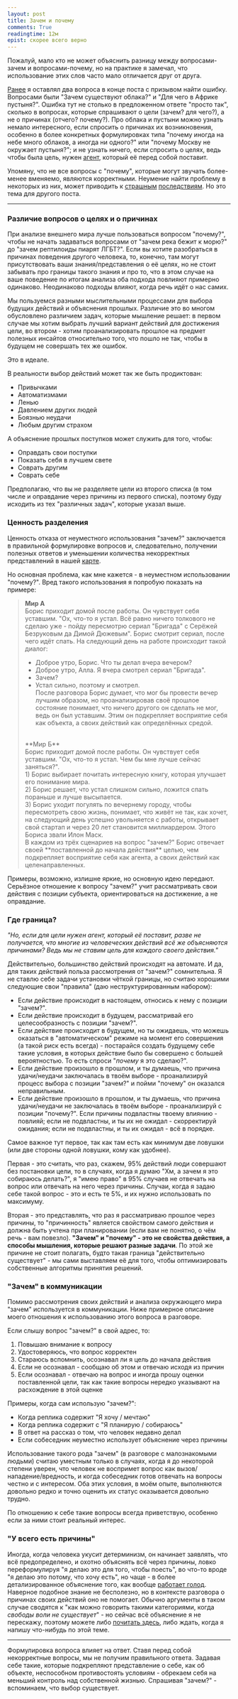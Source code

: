 ```yaml
---
layout: post
title: Зачем и почему
comments: True
readingtime: 12м
epist: скорее всего верно
---
```


Пожалуй, мало кто не может объяснить разницу между вопросами-зачем и вопросами-почему, но на практике я замечал, что использование этих слов часто мало отличается друг от друга.

[<ins>Ранее</ins>](http://rationalblog.github.io/2016/просто-так/) я оставлял два вопроса в конце поста с призывом найти ошибку. Вопросами были "Зачем существуют облака?" и "Для чего в Африке пустыня?". Ошибка тут не столько в предложенном ответе "просто так", сколько в вопросах, которые спрашивают о цели (зачем? для чего?), а не о причинах (отчего? почему?). Про облака и пустыни можно узнать немало интересного, если спросить о причинах их возникновения, особенно в более конкретных формулировках типа "почему иногда на небе много облаков, а иногда ни одного?" или "почему Москву не окружает пустыня?"; и не узнать ничего, если спросить о целях, ведь чтобы была цель, нужен [<ins>агент</ins>]( https://wiki.lesswrong.com/wiki/Agency), который её перед собой поставит.

Упомяну, что не все вопросы с "почему", которые могут звучать более-менее вменяемо, являются корректными. Неумение найти проблему в некоторых из них, может приводить к [<ins>страшным</ins>](https://www.ted.com/talks/jim_holt_why_does_the_universe_exist) [<ins>последствиям</ins>](http://www.goodreads.com/book/show/8854815-why-does-the-world-exist). Но это тема для другого поста.

<hr>

### Различие вопросов о целях и о причинах

При анализе внешнего мира лучше пользоваться вопросом "почему?", чтобы не начать задаваться вопросами от "зачем река бежит к морю?" до "зачем рептилоиды пиарят ЛГБТ?". Если вы хотите разобраться в причинах поведения другого человека, то, конечно, там могут присутствовать ваши знания/представления о её целях, но не стоит забывать про границы такого знания и про то, что в этом случае на ваше поведение по итогам анализа оба подхода повлияют примерно одинаково. Неодинаково подходы влияют, когда речь идёт о нас самих.

Мы пользуемся разными мыслительными процессами для выбора будущих действий и объяснения прошлых. Различие это во многом обусловлено различием задач, которые мышление решает: в первом случае мы хотим выбрать лучший вариант действий для достижения цели, во втором - хотим проанализировать прошлое на предмет полезных инсайтов относительно того, что пошло не так, чтобы в будущем не совершать тех же ошибок.

Это в идеале.

В реальности выбор действий может так же быть продиктован:

- Привычками
- Автоматизмами
- Ленью
- Давлением других людей
- Боязнью неудачи
- Любым другим страхом

А объяснение прошлых поступков может служить для того, чтобы:

- Оправдать свои поступки
- Показать себя в лучшем свете
- Соврать другим
- Соврать себе

Предполагаю, что вы не разделяете цели из второго списка (в том числе и оправдание через причины из первого списка), поэтому буду исходить из тех "различных задач", которые указал выше.

### Ценность разделения

Ценность отказа от неуместного использования "зачем?" заключается в правильной формулировке вопросов и, следовательно, получении полезных ответов и уменьшении количества некорректных представлений в нашей [<ins>карте</ins>]( https://wiki.lesswrong.com/wiki/Map_and_territory).

Но основная проблема, как мне кажется - в неуместном использовании "почему?". Вред такого использования я попробую показать на примере:

>**Мир А**<br />
>Борис приходит домой после работы. Он чувствует себя уставшим. "Ох, что-то я устал. Всё равно ничего толкового не сделаю уже - пойду пересмотрю сериал "Бригада" с Серёжей Безруковым да Димой Дюжевым". Борис смотрит сериал, после чего идёт спать. На следующий день на работе происходит такой диалог:<br />
>- Доброе утро, Борис. Что ты делал вчера вечером?<br />
>- Доброе утро, Алла. Я вчера смотрел сериал "Бригада".<br />
>- Зачем?<br />
>- Устал сильно, поэтому и смотрел.<br />
>После разговора Борис думает, что мог бы провести вечер лучшим образом, но проанализировав своё прошлое состояние понимает, что ничего другого он сделать не мог, ведь он был уставшим. Этим он подкрепляет восприятие себя как объекта, а своих действий как определённых средой.<br />
><br />
>**Мир Б**<br />
>Борис приходит домой после работы. Он чувствует себя уставшим. "Ох, что-то я устал. Чем бы мне лучше сейчас заняться?". <br />
>1) Борис выбирает почитать интересную книгу, которая улучшает его понимание мира.<br />
>2) Борис решает, что устал слишком сильно, ложится спать пораньше и лучше высыпается.<br />
>3) Борис уходит погулять по вечернему городу, чтобы пересмотреть свою жизнь, понимает, что живёт не так, как хочет, на следующий день успешно увольняется с работы, открывает свой стартап и через 20 лет становится миллиардером. Этого Бориса звали Илон Маск.<br />
>В каждом из трёх сценариев на вопрос "зачем?" Борис отвечает своей **поставленной до начала действия** целью, чем подкрепляет восприятие себя как агента, а своих действий как целенаправленных.<br />

Примеры, возможно, излишне яркие, но основную идею передают. Серьёзное отношение к вопросу "зачем?" учит рассматривать свои действия с позиции субъекта, ориентироваться на достижение, а не оправдание.

### Где граница?

_"Но, если для цели нужен агент, который её поставит, разве не получается, что многие из человеческих действий всё же объясняются причинами? Ведь мы не ставим цель для каждого своего действия."_

Действительно, большинство действий происходят на автомате. И да, для таких действий польза рассмотрения от "зачем?" сомнительна. Я не ставлю себе задачи установки чёткой границы, но считаю хорошими следующие свои "правила" (даю неструктурированным набором): 

* Если действие происходит в настоящем, относись к нему с позиции "зачем?".
* Если действие происходит в будущем, рассматривай его целесообразность с позиции "зачем?".
* Если действие происходит в будущем, но ты ожидаешь, что можешь оказаться в "автоматическом" режиме на момент его совершения (а такой риск есть всегда) - постарайся создать будущему себе такие условия, в которых действие было бы совершено с большей вероятностью. То есть спроси "*почему* я это сделаю?".
* Если действие произошло в прошлом, и ты думаешь, что причина удачи/неудачи заключалась в твоём выборе - проанализируй процесс выбора с позиции "зачем?" и пойми "почему" он оказался неправильным.
* Если действие произошло в прошлом, и ты думаешь, что причина удачи/неудачи не заключалась в твоём выборе - проанализируй с позиции "почему?". Если причины подвластны твоему влиянию - повлияй; если не подвластны, и ты их не ожидал - скорректируй ожидания; если не подвластны, и ты их ожидал - всё в порядке.

Самое важное тут первое, так как там есть как минимум две ловушки (или две стороны одной ловушки, кому как удобнее). 

Первая - это считать, что раз, скажем, 95% действий люди совершают без постановки цели, то в случаях, когда я думаю "Хм, а зачем я это собираюсь делать?", я "имею право" в 95% случаев не отвечать на вопрос или отвечать на него через причины. Случаи, когда я задаю себе такой вопрос - это и есть те 5%, и их нужно использовать по максимуму. 

Вторая - это представлять, что раз я рассматриваю прошлое через причины, то "причинность" является свойством самого действия и должна быть учтена при планировании (если вам не понятно, о чём речь - вам повезло). **"Зачем" и "почему" - это не свойства действия, а способы мышления, которые решают разные задачи**. По этой же причине не стоит полагать, будто такая граница "действительно существует" - мы сами выставляем её для того, чтобы оптимизировать собственные алгоритмы принятия решений.

### "Зачем" в коммуникации

Помимо рассмотрения своих действий и анализа окружающего мира "зачем" используется в коммуникации. Ниже примерное описание моего отношения к использованию этого вопроса в разговоре.

Если слышу вопрос "зачем?" в свой адрес, то:

1. Повышаю внимание к вопросу
2. Удостоверяюсь, что вопрос корректен
3. Стараюсь вспомнить, осознавал ли я цель до начала действия
4. Если не осознавал - сообщаю об этом и отвечаю исходя из причин
5. Если осознавал - отвечаю на вопрос и иногда прошу оценки поставленной цели, так как такие вопросы нередко указывают на расхождение в этой оценке

Примеры, когда сам использую "зачем?":

* Когда реплика содержит "Я хочу / мечтаю"
* Когда реплика содержит с "Я планирую / собираюсь"
* В ответ на рассказ о том, что человек недавно делал
* Если собеседник неуместно использует объяснение через причины

Использование такого рода "зачем" (в разговоре с малознакомыми людьми) считаю уместным только в случаях, когда я до некоторой степени уверен, что человек не воспримет вопрос как вызов/нападение/вредность, и когда собеседник готов отвечать на вопросы честно и с интересом. Оба этих условия, в моём опыте, выполняются довольно редко и точно оценить их статус оказывается довольно трудно.

По отношению к себе такие вопросы всегда приветствую, особенно если за ними стоит реальный интерес.

### "У всего есть причины"

Иногда, когда человека укусит детерминизм, он начинает заявлять, что всё предопределено, и охотно объяснять всё через причины, ловко переформулируя "я делаю это для того, чтобы поесть", во что-то вроде "я делаю это потому, что хочу есть", но чаще - в более детализированное объяснение того, как вообще [<ins>работает голод</ins>](https://ru.wikipedia.org/wiki/Голод_(физиология)). Наверное подобное знание не бесполезно, но в контексте разговора о причинах своих действий оно не помогает. Обычно аргументы в таком случае сводятся к "как можно говорить такими категориями, когда *свободы воли не существует*" - но сейчас всё объяснение я не перескажу, поэтому можете либо [<ins>почитать здесь</ins>](https://wiki.lesswrong.com/wiki/Free_will), либо ждать, когда я напишу что-нибудь по этой теме.

<hr>

Формулировка вопроса влияет на ответ. Ставя перед собой некорректные вопросы, мы не получим правильного ответа. Задавая себе такие, которые подкрепляют представление о себе, как об объекте, неспособном противостоять условиям - обрекаем себя на меньший контроль над собственной жизнью. Спрашивая "зачем?" - вспоминаем, что выбор существует.